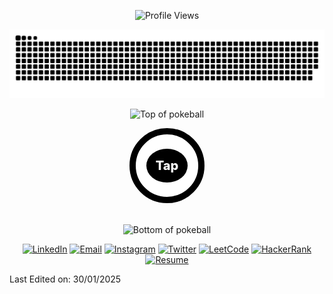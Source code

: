 

<p align = "center">
	<img src = "https://komarev.com/ghpvc/?username=vickydecodes&style=plastic&color=blueviolet" alt = "Profile Views"/>
</p>
<p align = "center">
	<img src = "./svgs/snake.svg" alt = "Snake Game"/>
</p>


<div align="center">

![Top of pokeball](https://user-images.githubusercontent.com/44261381/209363264-ac854d3c-2cc2-44c4-928e-8a08d1013f46.png)



<details>

<summary style=" background-color: white; height: 100px; margin-bottom: 20px; width: 100px; display: flex; justify-content:center; align-items: center; color: black; border-radius: 50%;font-weight: 800; font-size: 20px;border: 10px solid black"> <span style='padding: 10px; border: 5px solid black; border-radius: 50%; background-color: black; color: white'>Tap</span> </summary>

<div>
  <div align=center>
      <img height="300" src="./assets/hey_2.png" alt="It's me">
  </div>

  <p align="center">
 <div style="display: flex; justify-content: center;">
  <a href="https://git.io/typing-svg">
    <img src="https://readme-typing-svg.demolab.com?font=Time+New+Roman&color=cyan&size=25&center=true&vCenter=true&width=600&height=100&lines=Hey+there!+I'm+Vicky;Techie+and+AI/ML+Enthusiast;MERN+Stack+Developer;Building+Cool+Projects;Fitness+and+Gym+Lover;Lifelong+Learner+🚀" alt="Typing SVG">
  </a>
</div>

</a>

</p>
  
</div>

<details>
<summary>About me</summary>

[//]: # (You must have a lf before the markdown element when inside a block for it to work: https://stackoverflow.com/questions/29368902/how-can-i-wrap-my-markdown-in-an-html-div)

<div align="left" style="display: flex, justify-content: center, align-items: center, text-align: center">

```js

 const vicky = {
 location : "Chennai, Tamil Nadu, India",
 languages: " English, Tamil",
 job_title: "Full Stack Web Developer",
 specialization: "Building full-fledged Backend systems and Interactive Websites",
 interests: "AI, ML, Data Structures",
 hobbies: "Reading, Gaming & Watching Anime",
 education: "Bachelors of computer applications, Gurunanak College",
 approachable: "Yes, to collaborate on exciting projects, don't hesitate to react out",
 strength: "Resolute",
 weakness: "Shyness"
 }

 console.log(vicky)

```

</div>

</details>

<details>
<summary>Tools</summary>
<div>
  <p style="display: inline-block;" align="center">
    <kbd>
      <kbd>Programming Languages</kbd>
      <br>
      <br>
      <img width="30px" src="https://cdn.jsdelivr.net/gh/devicons/devicon/icons/javascript/javascript-original.svg" alt="js" title="Javascript"/> 
      <img width="30px" src="https://cdn.jsdelivr.net/gh/devicons/devicon/icons/python/python-original.svg" alt="py" title="Python"/> 
    </kbd>
     <br>
      <br>
    <kbd>
      <kbd>Back-end</kbd>
      <br>
      <br>
      <img width="30px" src="https://cdn.jsdelivr.net/gh/devicons/devicon/icons/nodejs/nodejs-original.svg" alt="nodejs" title="Node.js"/>
      <img width="30px" src="https://cdn.jsdelivr.net/gh/devicons/devicon/icons/express/express-original-wordmark.svg" alt="express" title="Express Server"/>
      <img width="30px" src="https://user-images.githubusercontent.com/25181517/192107858-fe19f043-c502-4009-8c47-476fc89718ad.png" alt="rest" title="REST API"/>
      <img width="30" src="https://user-images.githubusercontent.com/25181517/187070862-03888f18-2e63-4332-95fb-3ba4f2708e59.png" alt="websocket" title="Websocket"/>
    </kbd>
     <br>
      <br>
     <kbd>
      <kbd>Mobile</kbd>
      <br>
      <br>
      <img width="30px" src="./assets/react-original.svg" alt="react-native" title="React Native"/>
    </kbd>
     <br>
      <br>
    <kbd>
      <kbd>Front-end</kbd>
      <br>
      <br>
      <img width="30px" src="https://cdn.jsdelivr.net/gh/devicons/devicon/icons/html5/html5-original.svg" alt="html" title="HTML"/> 
      <img width="30px" src="https://cdn.jsdelivr.net/gh/devicons/devicon/icons/css3/css3-plain-wordmark.svg" alt="css" title="CSS"/>  
      <img width="30px" src="https://cdn.jsdelivr.net/gh/devicons/devicon/icons/react/react-original.svg" alt="react" title="Reactjs"/>
    </kbd>
     <br>
      <br>
    <kbd>
      <kbd>Database</kbd>
      <br>
      <br>
      <img width="30px" src="https://cdn.jsdelivr.net/gh/devicons/devicon/icons/mongodb/mongodb-plain.svg" alt="mongodb" title="Mongo DB"/>
    </kbd>
    <br>
    <br>
    <kbd>
      <kbd>Automation, Data Science & AI</kbd>
      <br>
      <br>
      <img width="30px" src="./assets/jupyter-original.svg" alt="jupyter_notebook" title="Jupyter Notebook"/>
      <img width="30px" src="https://cdn.jsdelivr.net/gh/devicons/devicon/icons/numpy/numpy-original.svg" alt="numpy" title="Numpy"/>
      <img width="30px" src="https://cdn.jsdelivr.net/gh/devicons/devicon/icons/pandas/pandas-original.svg" alt="pandas" title="Pandas"/>
      <img width="30px" src="https://freelogopng.com/images/all_img/1681038242chatgpt-logo-png.png" alt="chatgpt" title="Chat GPT"/>
    </kbd>
    <br>
    <br>
    <kbd>
      <kbd>Operating System Using</kbd>
      <br>
      <br>
      <img width="30" src="https://user-images.githubusercontent.com/25181517/117269608-b7dcfb80-ae58-11eb-8e66-6cc8753553f0.png" alt="Android" title="Android"/>
        <img width="30" src="https://user-images.githubusercontent.com/25181517/186884150-05e9ff6d-340e-4802-9533-2c3f02363ee3.png" alt="Windows" title="Windows"/>
    </kbd>
    <br>
    <br>
    <kbd>
      <kbd>Tools</kbd>
      <br>
      <br>
      <img width="30px" src="https://cdn.jsdelivr.net/gh/devicons/devicon/icons/git/git-plain.svg" alt="git" title="git" />
      <img width="30px" src="https://cdn.jsdelivr.net/gh/devicons/devicon/icons/vscode/vscode-original.svg"  alt="VSCode" title="VS Code"/>
      <img width="30" src="https://user-images.githubusercontent.com/25181517/192109061-e138ca71-337c-4019-8d42-4792fdaa7128.png" alt="Postman" title="Postman"/>
  </kbd>

  </p>
</div>
</details>

<details>
  <summary>GitHub Stats</summary>
  <br>
  <p align="center">
    <img align="center" src="https://github-readme-stats.vercel.app/api?username=vickydecodes&show_icons=true\&show=reviews,discussions_started,discussions_answered,prs_merged,prs_merged_percentage" alt="GitHub Stats">
  </p>
</details>

<!-- <details>
  <summary>Open Source Contributions</summary>
  <br>
  <ul>
    <li><strong>MDN Docs - Official JavaScript Docs:</strong> Contributed to improving and maintaining the official JavaScript documentation on MDN Web Docs.</li>
    <li><strong>Pinterest - Pymemcache:</strong> Made contributions to the Pymemcache project on Pinterest, an efficient Python client for the memcached caching system.</li>
    <li><strong>The Algorithms - JavaScript and C++:</strong> Contributed to The Algorithms repository, particularly in JavaScript and C++ implementations of various algorithms and data structures.</li>
   <li><strong>True Sparrow - NftorNot.com, WhisperChain.xyz, AI SalesSparrow:</strong> Led the development of projects from inception to production under True Sparrow.</li>
  </ul>
</details> -->

<details>
  <summary>Quote</summary>
  <br>
  <blockquote>
    “A bug is never just a mistake. It represents something bigger. An error of thinking. That makes you who you are.”
    <br><strong>Mr. Robot - Elliot Alderson</strong>
  </blockquote>
</details>

<details>
  <summary>Free DOSE hit</summary>
  <br>
  <small><i>DOSE (dopamine, oxytocin, serotonin & endorphin), refresh page if dose was ineffective.</i></small>
  <br>
  <div align="center"><img src="https://readme-jokes.vercel.app/api" alt="Jokes Card" /></div>
</details>

<details>
<summary>What can I do for you?</summary>
<table style="border: none">
  <tr>
  <td width="50%" valign="top">

[//]: # (Fighting against markdown and blocks isn't easy, indentation is catastrophic)

## Let's Work on Your Project Together!

If you have any questions about web development, writing mistake-free documentation or AI, feel free to <a href="mailto:workofvicky@gmail.com">contact me by email</a>, I won't bite, I promise.

  </td>
  <td width="50%" valign="top">

## It's not perfect, isn't it?

**<img alt="Feedback" src="https://img.shields.io/badge/Ask%20me-anything-1abc9c.svg">**

<blockquote>“I think it’s very important to have a feedback loop, where you’re constantly thinking about what you’ve done and how you could be doing it better.”
<br><strong>– Elon Musk</strong></blockquote>

  </td>
  </tr>
</table>
</details>

</details>

![Bottom of pokeball](https://user-images.githubusercontent.com/44261381/209363271-905d2a5e-8a18-44c0-a450-45dddd4d5036.png)

</div>

<div align=center>
 <a href="https://www.linkedin.com/in/vickyatln26/" target="_blank"><img style="height: 35px"  src="https://img.shields.io/static/v1?style=for-the-badge&message=LinkedIn&color=0A66C2&logo=LinkedIn&logoColor=FFFFFF&label=" alt="LinkedIn" /></a>
<a href="mailto:workofvicky" target="_blank"><img alt="Email" style="height: 35px"  src="https://img.shields.io/static/v1?style=for-the-badge&message=Gmail&color=EA4335&logo=Gmail&logoColor=FFFFFF&label=" /></a>
<a href="https://www.instagram.com/_._vickyyy/" target="_blank"><img style="height: 35px" alt="Instagram" src="https://img.shields.io/badge/Instagram-E4405F?style=for-the-badge&logo=instagram&logoColor=white"" /></a>
<a href="https://twitter.com/vickykraken23" target="_blank"><img style="height: 35px"  src="https://img.shields.io/badge/X-000000?style=for-the-badge&logo=x&logoColor=white" alt="Twitter" /></a>
<a href="https://leetcode.com/u/vicky-codes/" target="_blank"><img style="height: 35px" src="https://img.shields.io/badge/-LeetCode-FFA116?style=for-the-badge&logo=LeetCode&logoColor=black" alt="LeetCode" /></a>
<a href="https://www.hackerrank.com/profile/vickyatweb" target="_blank"><img style="height: 35px"  src="https://img.shields.io/badge/-Hackerrank-2EC866?style=for-the-badge&logo=HackerRank&logoColor=white" alt="HackerRank" /></a>
<a href="vignesh_resume_oct2024.pdf" download target="_blank">
    <img style="height: 35px;" src="https://img.shields.io/static/v1?style=for-the-badge&message=Resume&color=black&logo=readthedocs&logoColor=white&label=" alt="Resume" />
</a>


</div>



Last Edited on: 30/01/2025

